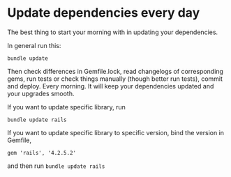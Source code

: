 
# Update dependencies every day

The best thing to start your morning with in updating your dependencies.

In general run this:

`bundle update`

Then check differences in Gemfile.lock, read changelogs of corresponding gems, run tests or check things manually (though better run tests), commit and deploy. Every morning. It will keep your dependencies updated and your upgrades smooth.

If you want to update specific library, run

`bundle update rails`

If you want to update specific library to specific version, bind the version in Gemfile,

    gem 'rails', '4.2.5.2'

and then run `bundle update rails`
